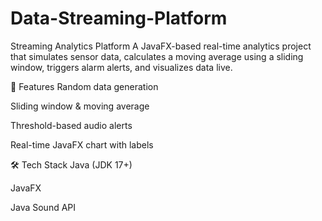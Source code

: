 # Data-Streaming-Platform
 Streaming Analytics Platform
A JavaFX-based real-time analytics project that simulates sensor data, calculates a moving average using a sliding window, triggers alarm alerts, and visualizes data live.

🔧 Features
Random data generation

Sliding window & moving average

Threshold-based audio alerts

Real-time JavaFX chart with labels

🛠️ Tech Stack
Java (JDK 17+)

JavaFX

Java Sound API
